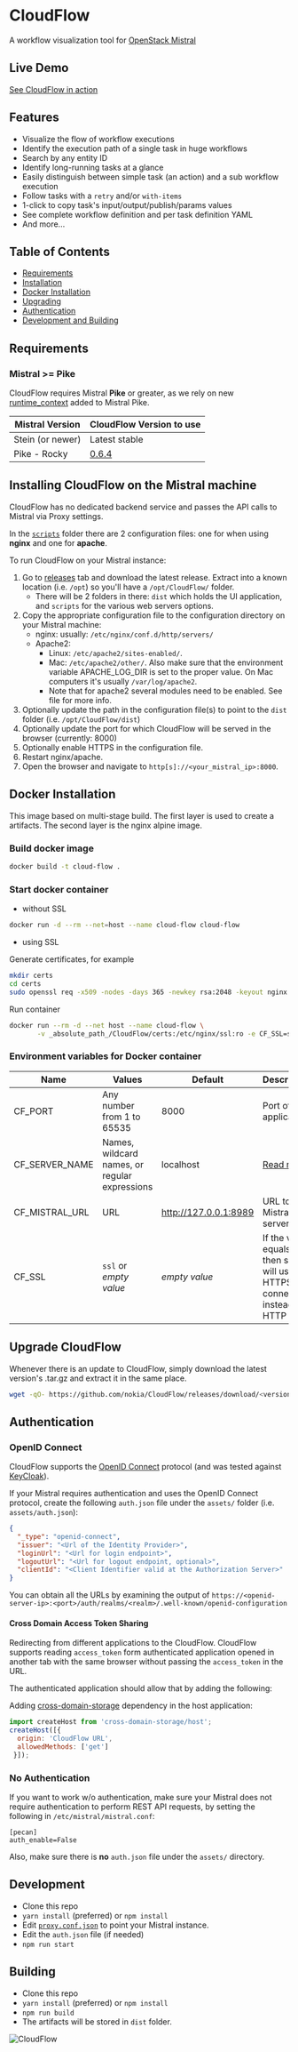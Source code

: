 # CloudFlow
A workflow visualization tool for [OpenStack Mistral](https://github.com/openstack/mistral)

## Live Demo
[See CloudFlow in action](http://yaqluator.com:8000)

## Features
* Visualize the flow of workflow executions
* Identify the execution path of a single task in huge workflows
* Search by any entity ID
* Identify long-running tasks at a glance
* Easily distinguish between simple task (an action) and a sub workflow
  execution
* Follow tasks with a `retry` and/or `with-items`
* 1-click to copy task's input/output/publish/params values
* See complete workflow definition and per task definition YAML
* And more...

## Table of Contents
* [Requirements](#requirements)
* [Installation](#installing-cloudflow-on-the-mistral-machine)
* [Docker Installation](#docker-installation)
* [Upgrading](#upgrade-cloudflow)
* [Authentication](#authentication)
* [Development and Building](#development)

## Requirements

### Mistral >= Pike
CloudFlow requires Mistral **Pike** or greater, as we rely on
new [runtime_context](https://docs.openstack.org/developer/mistral/developer/webapi/v2.html#tasks)
added to Mistral Pike.

| Mistral Version  | CloudFlow Version to use                                        |
|------------------|-----------------------------------------------------------------|
| Stein (or newer) | Latest stable                                                   |
| Pike - Rocky     | [0.6.4](https://github.com/nokia/CloudFlow/releases/tag/v0.6.4) |

    
## Installing CloudFlow on the Mistral machine
CloudFlow has no dedicated backend service and passes the API calls to Mistral
via Proxy settings.

In the [`scripts`](scripts/) folder there are 2 configuration files: one for
when using **nginx** and one for **apache**.

To run CloudFlow on your Mistral instance:
1. Go to [releases](https://github.com/nokia/CloudFlow/releases) tab and
   download the latest release. Extract into a known location (i.e. `/opt`) so
   you'll have a `/opt/CloudFlow/` folder.
   * There will be 2 folders in there: `dist` which holds the UI application,
     and `scripts` for the various web servers options.
2. Copy the appropriate configuration file to the configuration directory on
   your Mistral machine:
   * nginx: usually: `/etc/nginx/conf.d/http/servers/`
   * Apache2:
      * Linux: `/etc/apache2/sites-enabled/`.
      * Mac: `/etc/apache2/other/`. Also make sure that the environment
        variable APACHE_LOG_DIR is set to the proper value. On Mac computers
        it's usually `/var/log/apache2`.
      * Note that for apache2 several modules need to be enabled. See
           file for more info.
3. Optionally update the path in the configuration file(s) to point to the
  `dist` folder (i.e. `/opt/CloudFlow/dist`)
4. Optionally update the port for which CloudFlow will be served in the browser
  (currently: 8000)
5. Optionally enable HTTPS in the configuration file.
6. Restart nginx/apache.
7. Open the browser and navigate to `http[s]://<your_mistral_ip>:8000`.

## Docker Installation

This image based on multi-stage build. The first layer is used to create a artifacts.
The second layer is the nginx alpine image.

### Build docker image

```bash
docker build -t cloud-flow .
```

### Start docker container

* without SSL
```bash
docker run -d --rm --net=host --name cloud-flow cloud-flow
```

* using SSL

Generate certificates, for example
```bash
mkdir certs
cd certs
sudo openssl req -x509 -nodes -days 365 -newkey rsa:2048 -keyout nginx.key -out nginx.crt
```
Run container
```bash
docker run --rm -d --net host --name cloud-flow \
       -v _absolute_path_/CloudFlow/certs:/etc/nginx/ssl:ro -e CF_SSL=ssl cloud-flow
```

### Environment variables for Docker container


|Name|Values|Default|Description|
|---|---|---|---|
|CF_PORT|Any number from 1 to 65535|8000|Port of the application|
|CF_SERVER_NAME|Names, wildcard names, or regular expressions|localhost|[Read more](https://nginx.ru/en/docs/http/server_names.html)|
|CF_MISTRAL_URL|URL|http://127.0.0.1:8989|URL to the Mistral server|
|CF_SSL|`ssl` or *empty value*|*empty value*|If the value equals `ssl` then server will use HTTPS connection instead HTTP|

## Upgrade CloudFlow
Whenever there is an update to CloudFlow, simply download the latest version's .tar.gz
  and extract it in the same place.
```bash
wget -qO- https://github.com/nokia/CloudFlow/releases/download/<version>/CloudFlow.tar.gz | tar xvz -C /opt
```

## Authentication
### OpenID Connect
CloudFlow supports the [OpenID Connect](http://openid.net/connect/) protocol
(and was tested against [KeyCloak](http://www.keycloak.org/)).

If your Mistral requires authentication and uses the OpenID Connect protocol,
create the following `auth.json` file under the `assets/` folder (i.e. `assets/auth.json`):

```json
{
  "_type": "openid-connect",
  "issuer": "<Url of the Identity Provider>",
  "loginUrl": "<Url for login endpoint>",
  "logoutUrl": "<Url for logout endpoint, optional>",
  "clientId": "<Client Identifier valid at the Authorization Server>"
}
```

You can obtain all the URLs by examining the output of `https://<openid-server-ip>:<port>/auth/realms/<realm>/.well-known/openid-configuration`

#### Cross Domain Access Token Sharing

Redirecting from different applications to the CloudFlow. 
CloudFlow supports reading `access_token` form authenticated application opened in another tab with the same browser without passing the `access_token` in the URL. 

The authenticated application should allow that by adding the following: 

Adding [cross-domain-storage](https://github.com/MatthewLarner/cross-domain-storage) dependency in the host application: 
 ```Javascript
 import createHost from 'cross-domain-storage/host';
 createHost([{
   origin: 'CloudFlow URL',
   allowedMethods: ['get']
  }]);
```

### No Authentication 
If you want to work w/o authentication, make sure your Mistral does not require authentication to perform REST API
requests, by setting the following in `/etc/mistral/mistral.conf`:

```
[pecan]
auth_enable=False
```

Also, make sure there is **no** `auth.json` file under the `assets/` directory.

## Development
* Clone this repo
* `yarn install` (preferred) or `npm install`
* Edit [`proxy.conf.json`](proxy.conf.json) to point your Mistral instance.
* Edit the `auth.json` file (if needed)
* `npm run start`

## Building
* Clone this repo
* `yarn install` (preferred) or `npm install`
* `npm run build`
* The artifacts will be stored in `dist` folder.


![CloudFlow](docs/main.png "CloudFlow in action")
